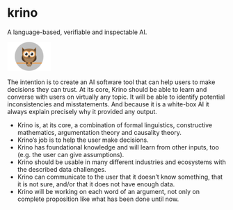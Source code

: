 # krino
A language-based, verifiable and inspectable AI.

<img src="https://github.com/sparxsystems/krino/blob/master/owl-icon-flat-01-.jpg" width="100">

The intention is to create an AI software tool that can help users to make decisions they can trust. At its core, Krino should be able to learn and converse with users on virtually any topic. It will be able to identify potential inconsistencies and misstatements. And because it is a white-box AI it always explain precisely why it provided any output.

*	Krino is, at its core, a combination of formal linguistics, constructive mathematics, argumentation theory and causality theory.
*	Krino’s job is to help the user make decisions.
*	Krino has foundational knowledge and will learn from other inputs, too (e.g. the user can give assumptions).
*	Krino should be usable in many different industries and ecosystems with the described data challenges.
*	Krino can communicate to the user that it doesn’t know something, that it is not sure, and/or that it does not have enough data.
*	Krino will be working on each word of an argument, not only on complete proposition like what has been done until now.

